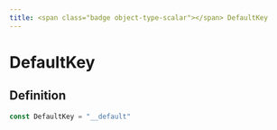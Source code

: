 ```yaml
---
title: <span class="badge object-type-scalar"></span> DefaultKey
---
```

# <span class="badge object-type-scalar"></span> DefaultKey

## Definition

```go
const DefaultKey = "__default"
```
